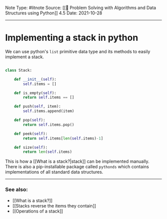 Note Type: #litnote
Source: [[📖 Problem Solving with Algorithms and Data Structures using Python]] 4.5
Date: 2021-10-28

---
# Implementing a stack in python
We can use python's `list` primitive data type and its methods to easily implement a stack.

```python

class Stack:

	def __init__(self):
		self.items = []

	def is_empty(self):
		return self.items == []

	def push(self, item):
		self.items.append(item)

	def pop(self):
		return self.items.pop()

	def peek(self):
		return self.items[len(self.items)-1]

	def size(self):
		return len(self.items)

```

This is how a [[What is a stack?|stack]] can be implemented manually. There is also a pip-installable package called `pythonds` which contains implementations of all standard data structures.

---
### See also:
- [[What is a stack?]]
- [[Stacks reverse the items they contain]]
- [[Operations of a stack]]